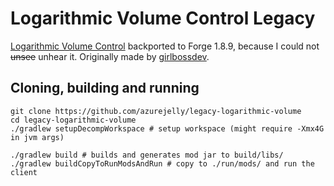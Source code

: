# Logarithmic Volume Control Legacy
[Logarithmic Volume Control](https://modrinth.com/mod/logarithmic-volume-control) backported to Forge 1.8.9, because I could not ~~unsee~~ unhear it. Originally made by [girlbossdev](https://github.com/girlbossdev).

## Cloning, building and running
```shell
git clone https://github.com/azurejelly/legacy-logarithmic-volume
cd legacy-logarithmic-volume
./gradlew setupDecompWorkspace # setup workspace (might require -Xmx4G in jvm args)
```

```shell
./gradlew build # builds and generates mod jar to build/libs/
./gradlew buildCopyToRunModsAndRun # copy to ./run/mods/ and run the client
```
